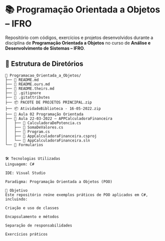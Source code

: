 # 📚 Programação Orientada a Objetos – IFRO

Repositório com códigos, exercícios e projetos desenvolvidos durante a disciplina de **Programação Orientada a Objetos** no curso de **Análise e Desenvolvimento de Sistemas – IFRO**.

## 📂 Estrutura de Diretórios
```plaintext
📁 Programacao_Orientada_a_Objetos/
├── 📄 README.md
├── 📄 README.ours.md
├── 📄 README.theirs.md
├── 📄 .gitignore
├── 📄 .gitattributes
├── 📦 PACOTE DE PROJETOS PRINCIPAL.zip
├── 📦 AtividadeBiblioteca - 16-05-2022.zip
├── 📁 Aula 02 Programação Orientada
├── 📁 Aula 22-03-2022 – APPCalculadoraFinanceira
│   ├── 📄 CalculadoraDePotencia.cs
│   ├── 📄 SomaDeValores.cs
│   ├── 📄 Program.cs
│   ├── 📄 AppCalculadoraFinanceira.csproj
│   └── 📄 AppCalculadoraFinanceira.sln
└── 📁 Formularios


🛠 Tecnologias Utilizadas
Linguagem: C#

IDE: Visual Studio

Paradigma: Programação Orientada a Objetos (POO)

🎯 Objetivo
Este repositório reúne exemplos práticos de POO aplicados em C#, incluindo:

Criação e uso de classes

Encapsulamento e métodos

Separação de responsabilidades

Exercícios práticos



